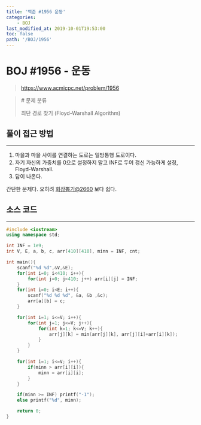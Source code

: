 ```yaml
---
title: '백준 #1956 운동'
categories:
    - BOJ
last_modified_at: 2019-10-01T19:53:00
toc: false
path: '/BOJ/1956'
---
```


# BOJ #1956 - 운동

> https://www.acmicpc.net/problem/1956

> \# 문제 분류
>
> 최단 경로 찾기 (Floyd-Warshall Algorithm)

## 풀이 접근 방법

---

1. 마을과 마을 사이를 연결하는 도로는 일방통행 도로이다.
2. 자기 자신의 가중치를 0으로 설정하지 말고 INF로 두어 갱신 가능하게 설정, Floyd-Warshall.
3. 답이 나온다.

간단한 문제다. 오히려 [회장뽑기@2660](/BOJ/2660) 보다 쉽다.

## 소스 코드

---

```c++
#include <iostream>
using namespace std;

int INF = 1e9;
int V, E, a, b, c, arr[410][410], minn = INF, cnt;

int main(){
    scanf("%d %d",&V,&E);
    for(int i=0; i<410; i++){
        for(int j=0; j<410; j++) arr[i][j] = INF;
    }
    for(int i=0; i<E; i++){
        scanf("%d %d %d", &a, &b ,&c);
        arr[a][b] = c;
    }

    for(int i=1; i<=V; i++){
        for(int j=1; j<=V; j++){
            for(int k=1; k<=V; k++){
                arr[j][k] = min(arr[j][k], arr[j][i]+arr[i][k]);
            }
        }
    }

    for(int i=1; i<=V; i++){
        if(minn > arr[i][i]){
            minn = arr[i][i];
        }
    }

    if(minn >= INF) printf("-1");
    else printf("%d", minn);

    return 0;
}
```
